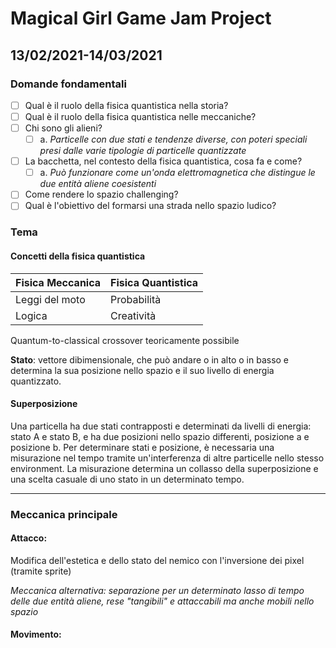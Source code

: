 # Magical Girl Game Jam Project
## 13/02/2021-14/03/2021
### Domande fondamentali
- [ ] Qual è il ruolo della fisica quantistica nella storia? 
- [ ] Qual è il ruolo della fisica quantistica nelle meccaniche?
- [ ] Chi sono gli alieni?
  - [ ] a. *Particelle con due stati e tendenze diverse, con poteri speciali presi dalle varie tipologie di particelle quantizzate*
- [ ] La bacchetta, nel contesto della fisica quantistica, cosa fa e come? 
  - [ ] a. *Può funzionare come un'onda elettromagnetica che distingue le due entità aliene coesistenti*
- [ ] Come rendere lo spazio challenging? 
- [ ] Qual è l'obiettivo del formarsi una strada nello spazio ludico? 
### Tema
#### Concetti della fisica quantistica 
Fisica Meccanica  | Fisica Quantistica
------------- | -------------
Leggi del moto  | Probabilità
Logica | Creatività

Quantum-to-classical crossover teoricamente possibile

**Stato**: vettore dibimensionale, che può andare o in alto o in basso e determina la sua posizione nello spazio e il suo livello di energia quantizzato.

#### Superposizione
Una particella ha due stati contrapposti e determinati da livelli di energia: stato A e stato B, e ha due posizioni nello spazio differenti, posizione a e posizione b. 
Per determinare stati e posizione, è necessaria una misurazione nel tempo tramite un'interferenza di altre particelle nello stesso environment. 
La misurazione determina un collasso della superposizione e una scelta casuale di uno stato in un determinato tempo. 

------------
### Meccanica principale
#### Attacco: 
Modifica dell'estetica e dello stato del nemico con l'inversione dei pixel (tramite sprite)

*Meccanica alternativa: separazione per un determinato lasso di tempo delle due entità aliene, rese "tangibili" e attaccabili ma anche mobili nello spazio*
#### Movimento: 
